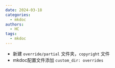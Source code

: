 ```yaml
---
date: 2024-03-18
categories:
  - mkdoc
authors:
  - HC
tags:
  - mkdoc
---
```

- 新建 `override/partial` 文件夹，`copyright` 文件
- mkdoc配置文件添加 `custom_dir: overrides`

<!-- more -->
